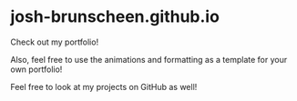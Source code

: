 # josh-brunscheen.github.io

Check out my portfolio! 

Also, feel free to use the animations and formatting as a template for your own portfolio!

Feel free to look at my projects on GitHub as well! 
